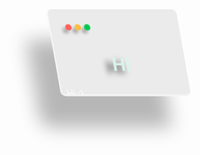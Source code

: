 <!DOCTYPE html>
<html lang="de">
<head>
  <meta charset="UTF-8">
  <meta name="viewport" content="width=device-width, initial-scale=1.0">
  <title>Card Example</title>
  <style>
    .card {
      width: 190px;
      height: 120px;
      padding: 0.5rem;
      background: rgba(198, 198, 198, 0.34);
      border-radius: 8px;
      backdrop-filter: blur(5px);
      border-bottom: 3px solid rgba(255, 255, 255, 0.440);
      border-left: 2px rgba(255, 255, 255, 0.545) outset;
      box-shadow: -40px 50px 30px rgba(0, 0, 0, 0.280);
      transform: skewX(10deg);
      transition: .4s;
      overflow: hidden;
      color: white;
    }
    .card:hover {
      height: 254px;
      transform: skew(0deg);
    }
    .align {
      padding: 1rem;
      display: flex;
      flex-direction: row;
      gap: 5px;
      align-self: flex-start;
    }
    .red {
      width: 10px;
      height: 10px;
      border-radius: 50%;
      background-color: #ff605c;
      box-shadow: -5px 5px 5px rgba(0, 0, 0, 0.280);
    }
    .yellow {
      width: 10px;
      height: 10px;
      border-radius: 50%;
      background-color: #ffbd44;
      box-shadow: -5px 5px 5px rgba(0, 0, 0, 0.280);
    }
    .green {
      width: 10px;
      height: 10px;
      border-radius: 50%;
      background-color: #00ca4e;
      box-shadow: -5px 5px 5px rgba(0, 0, 0, 0.280);
    }
    .card h1 {
      text-align: center;
      margin: 1.3rem;
      color: rgb(218, 244, 237);
      text-shadow: -10px 5px 10px rgba(0, 0, 0, 0.573);
    }
  </style>
</head>
<body>
  <div class="card">
    <div class="align">
      <span class="red"></span>
      <span class="yellow"></span>
      <span class="green"></span>
    </div>
    <h1>Hi</h1>
    <p>Hi :)</p>
  </div>
</body>
</html>
